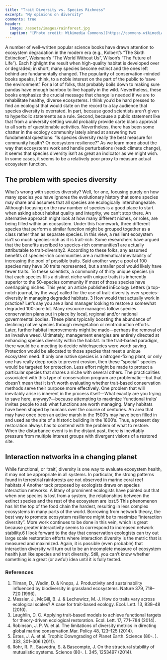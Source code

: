 ```yaml
---
title: "Trait Diversity vs. Species Richness"
excerpt: "My opinions on diversity"
comments: true
header:
  image: /assets/images/rainforest.jpg
  caption: "[Photo credit: Wikimedia Commons](https://commons.wikimedia.org/wiki/File:El_Yunque_panorama.jpg)"
---
```



A number of well-written popular science books have drawn attention to ecosystem degradation in the modern era (e.g., Kolbert’s “The Sixth Extinction”, Weisman’s “The World Without Us”, Wilson’s “The Future of Life”). Each highlight the result when high-quality habitat is developed over or degraded; in short, many species become extinct and the ones left behind are fundamentally changed. The popularity of conservation-minded books speaks, I think, to a noble interest on the part of the public to ‘save the environment’. For a lot of folks, that probably boils down to making sure pandas have enough bamboo to live happily in the wild. Nevertheless, these books emphasize the crucial message that change is needed if we are to rehabilitate healthy, diverse ecosystems.
I think you’d be hard pressed to find an ecologist that would state on the record to a lay audience that species diversity is overrated. In part, because good scientists aren’t given to hyperbolic statements as a rule. Second, because a public statement like that from a university setting would probably provide carte blanc approval to all sorts of questionable activities. Nevertheless, there has been some chatter in the ecology community lately aimed at answering two fundamental questions: “Is species diversity really the best measure for community health? Or ecosystem resilience?” As we learn more about the way that ecosystems work and handle perturbations (read: climate change), it seems that species diversity isn’t as great an indicator as we might wish. In some cases, it seems to be a relatively poor proxy to measure actual ecosystem function.

## The problem with species diversity

What’s wrong with species diversity? Well, for one, focusing purely on how many species you have ignores the evolutionary history that some species may share and assumes that all species are ecologically interchangeable. Although focusing on the raw number of species is a good place to start when asking about habitat quality and integrity, we can’t stop there.
An alternative approach might look at how many different niches, or roles, are being filled within an ecosystem. Under this framework, three different species that perform a similar function might be grouped together as a class rather than as separate species. In this view, a resilient ecosystem isn’t so much species-rich as it is trait-rich. Some researchers have argued that the benefits ascribed to species-rich communities1 are actually attributable to trait-diversity2. According to these folks, any assumed benefits of species-rich communities are a mathematical inevitability of increasing the pool of possible traits. Said another way: a pool of 100 species may have 30 traits represented, but a smaller pool would likely have fewer traits. To these scientists, a community of thirty unique species (in that each species fills a distinct niche with unique traits) is inherently superior to the 50-species community if most of those species have overlapping niches. This year, an article published inEcology Letters (a top-notch journal, by the way) called for the use of trait-diversity over species-diversity in managing degraded habitats. 3
How would that actually work in practice? Let’s say you are a land manager looking to restore a somewhat degraded 100-acre lot. Many resource managers follow species conservation plans put in place by local, regional and/or national governmental bodies. These plans typically boosting the abundance of declining native species through revegetation or reintroduction efforts. Later, further habitat improvements might be made—perhaps the removal of an invasive weed. Ultimately, management energies are entirely directed at enhancing species diversity within the habitat. In the trait-based paradigm, there would be a meeting to decide whichspecies were worth saving. Protection would be allocated to those species that meet a unique ecosystem need. If only one native species is a nitrogen-fixing plant, or only one has really deep roots to prevent erosion, then these “special” species would be targeted for protection. Less effort might be made to protect a particular species that shares a niche with several others.
The practicalities associated with this type of conservation program are problematic—but that doesn’t mean that it isn’t worth evaluating whether trait-based conservation methods serve their purpose more effectively. One problem that will inevitably arise is inherent in the process itself—What exactly are you trying to save here, anyway?—because attempting to maximize ‘functional traits’ invites people to ask what functions are worth managing. Many habitats have been shaped by humans over the course of centuries. An area that may have once been an active marsh in the 1500’s may have been filled in and used as the site of a historic building in the 1800’s. Thus, a present day restoration always has to contend with the problem of what to restore. When the disturbance event is in the distant past, there is inevitably pressure from multiple interest groups with divergent visions of a restored site.

## Interaction networks in a changing planet

While functional, or ‘trait’, diversity is one way to evaluate ecosystem health, it may not be appropriate in all systems. In particular, the strong patterns found in terrestrial rainforests are not observed in marine coral reef habitats.4 Another tack proposed by ecologists draws on species interaction networks. A litany of prominent ecologists have pointed out that when one species is lost from a system, the relationships between the extinct species and the rest of the ecosystem are lost.5 This phenomenon has hit the top of the food chain the hardest, resulting in less complex ecosystems in many parts of the world. Borrowing from network theory, the best way to promote ecosystem resilience might be to maximize “interaction diversity”. More work continues to be done in this vein, which is great because greater interactivity seems to correspond to increased network stability.6 I look forward to the day that conservation ecologists can try out large scale restoration efforts where interaction diversity is the metric that is measured and maximized. Again, it is possible (even probable) that interaction diversity will turn out to be an incomplete measure of ecosystem health just like species and trait diversity. Still, you can’t know whether something is a great (or awful) idea until it is fully tested.
     
### References

1. Tilman, D., Wedin, D. & Knops, J. Productivity and sustainability influenced by biodiversity in grassland ecosystems. Nature 379, 718–720 (1996).
1. Messier, J., McGill, B. J. & Lechowicz, M. J. How do traits vary across ecological scales? A case for trait-based ecology. Ecol. Lett. 13, 838–48 (2010).
1. Laughlin, D. C. Applying trait-based models to achieve functional targets for theory-driven ecological restoration. Ecol. Lett. 17, 771–784 (2014).
1. Robinson, J. P. W. et al. The limitations of diversity metrics in directing global marine conservation.Mar. Policy 48, 123–125 (2014).
1. Estes, J. A. et al. Trophic Downgrading of Planet Earth. Science (80-. ). 333, 301–306 (2011).
1. Rohr, R. P., Saavedra, S. & Bascompte, J. On the structural stability of mutualistic systems. Science (80-. ). 345, 1253497 (2014).

